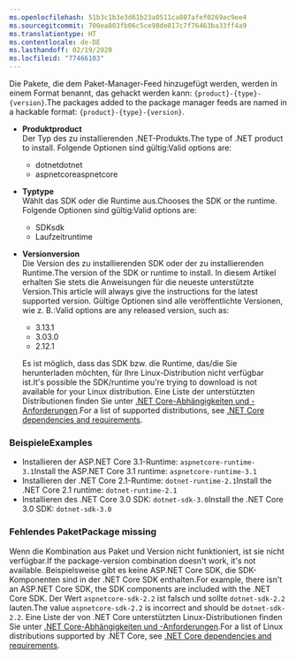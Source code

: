 ```yaml
---
ms.openlocfilehash: 51b3c1b3e3d61b23a0511ca807afef0269ac9ee4
ms.sourcegitcommit: 700ea803fb06c5ce98de017c7f76463ba33ff4a9
ms.translationtype: HT
ms.contentlocale: de-DE
ms.lasthandoff: 02/19/2020
ms.locfileid: "77466103"
---
```


<span data-ttu-id="e7055-101">Die Pakete, die dem Paket-Manager-Feed hinzugefügt werden, werden in einem Format benannt, das gehackt werden kann: `{product}-{type}-{version}`.</span><span class="sxs-lookup"><span data-stu-id="e7055-101">The packages added to the package manager feeds are named in a hackable format: `{product}-{type}-{version}`.</span></span>

- <span data-ttu-id="e7055-102">**Produkt**</span><span class="sxs-lookup"><span data-stu-id="e7055-102">**product**</span></span>\
<span data-ttu-id="e7055-103">Der Typ des zu installierenden .NET-Produkts.</span><span class="sxs-lookup"><span data-stu-id="e7055-103">The type of .NET product to install.</span></span> <span data-ttu-id="e7055-104">Folgende Optionen sind gültig:</span><span class="sxs-lookup"><span data-stu-id="e7055-104">Valid options are:</span></span>

  - <span data-ttu-id="e7055-105">dotnet</span><span class="sxs-lookup"><span data-stu-id="e7055-105">dotnet</span></span>
  - <span data-ttu-id="e7055-106">aspnetcore</span><span class="sxs-lookup"><span data-stu-id="e7055-106">aspnetcore</span></span>

- <span data-ttu-id="e7055-107">**Typ**</span><span class="sxs-lookup"><span data-stu-id="e7055-107">**type**</span></span>\
<span data-ttu-id="e7055-108">Wählt das SDK oder die Runtime aus.</span><span class="sxs-lookup"><span data-stu-id="e7055-108">Chooses the SDK or the runtime.</span></span> <span data-ttu-id="e7055-109">Folgende Optionen sind gültig:</span><span class="sxs-lookup"><span data-stu-id="e7055-109">Valid options are:</span></span>

  - <span data-ttu-id="e7055-110">SDK</span><span class="sxs-lookup"><span data-stu-id="e7055-110">sdk</span></span>
  - <span data-ttu-id="e7055-111">Laufzeit</span><span class="sxs-lookup"><span data-stu-id="e7055-111">runtime</span></span>

- <span data-ttu-id="e7055-112">**Version**</span><span class="sxs-lookup"><span data-stu-id="e7055-112">**version**</span></span>\
<span data-ttu-id="e7055-113">Die Version des zu installierenden SDK oder der zu installierenden Runtime.</span><span class="sxs-lookup"><span data-stu-id="e7055-113">The version of the SDK or runtime to install.</span></span> <span data-ttu-id="e7055-114">In diesem Artikel erhalten Sie stets die Anweisungen für die neueste unterstützte Version.</span><span class="sxs-lookup"><span data-stu-id="e7055-114">This article will always give the instructions for the latest supported version.</span></span> <span data-ttu-id="e7055-115">Gültige Optionen sind alle veröffentlichte Versionen, wie z. B.:</span><span class="sxs-lookup"><span data-stu-id="e7055-115">Valid options are any released version, such as:</span></span>

  - <span data-ttu-id="e7055-116">3.1</span><span class="sxs-lookup"><span data-stu-id="e7055-116">3.1</span></span>
  - <span data-ttu-id="e7055-117">3.0</span><span class="sxs-lookup"><span data-stu-id="e7055-117">3.0</span></span>
  - <span data-ttu-id="e7055-118">2.1</span><span class="sxs-lookup"><span data-stu-id="e7055-118">2.1</span></span>

  <span data-ttu-id="e7055-119">Es ist möglich, dass das SDK bzw. die Runtime, das/die Sie herunterladen möchten, für Ihre Linux-Distribution nicht verfügbar ist.</span><span class="sxs-lookup"><span data-stu-id="e7055-119">It's possible the SDK/runtime you're trying to download is not available for your Linux distribution.</span></span> <span data-ttu-id="e7055-120">Eine Liste der unterstützten Distributionen finden Sie unter [.NET Core-Abhängigkeiten und -Anforderungen](../dependencies.md?pivots=os-linux).</span><span class="sxs-lookup"><span data-stu-id="e7055-120">For a list of supported distributions, see [.NET Core dependencies and requirements](../dependencies.md?pivots=os-linux).</span></span>

### <a name="examples"></a><span data-ttu-id="e7055-121">Beispiele</span><span class="sxs-lookup"><span data-stu-id="e7055-121">Examples</span></span>

- <span data-ttu-id="e7055-122">Installieren der ASP.NET Core 3.1-Runtime: `aspnetcore-runtime-3.1`</span><span class="sxs-lookup"><span data-stu-id="e7055-122">Install the ASP.NET Core 3.1 runtime: `aspnetcore-runtime-3.1`</span></span>
- <span data-ttu-id="e7055-123">Installieren der .NET Core 2.1-Runtime: `dotnet-runtime-2.1`</span><span class="sxs-lookup"><span data-stu-id="e7055-123">Install the .NET Core 2.1 runtime: `dotnet-runtime-2.1`</span></span>
- <span data-ttu-id="e7055-124">Installieren des .NET Core 3.0 SDK: `dotnet-sdk-3.0`</span><span class="sxs-lookup"><span data-stu-id="e7055-124">Install the .NET Core 3.0 SDK: `dotnet-sdk-3.0`</span></span>

### <a name="package-missing"></a><span data-ttu-id="e7055-125">Fehlendes Paket</span><span class="sxs-lookup"><span data-stu-id="e7055-125">Package missing</span></span>

<span data-ttu-id="e7055-126">Wenn die Kombination aus Paket und Version nicht funktioniert, ist sie nicht verfügbar.</span><span class="sxs-lookup"><span data-stu-id="e7055-126">If the package-version combination doesn't work, it's not available.</span></span> <span data-ttu-id="e7055-127">Beispielsweise gibt es keine ASP.NET Core SDK, die SDK-Komponenten sind in der .NET Core SDK enthalten.</span><span class="sxs-lookup"><span data-stu-id="e7055-127">For example, there isn't an ASP.NET Core SDK, the SDK components are included with the .NET Core SDK.</span></span> <span data-ttu-id="e7055-128">Der Wert `aspnetcore-sdk-2.2` ist falsch und sollte `dotnet-sdk-2.2` lauten.</span><span class="sxs-lookup"><span data-stu-id="e7055-128">The value `aspnetcore-sdk-2.2` is incorrect and should be `dotnet-sdk-2.2`.</span></span> <span data-ttu-id="e7055-129">Eine Liste der von .NET Core unterstützten Linux-Distributionen finden Sie unter [.NET Core-Abhängigkeiten und -Anforderungen](../dependencies.md?pivots=os-linux).</span><span class="sxs-lookup"><span data-stu-id="e7055-129">For a list of Linux distributions supported by .NET Core, see [.NET Core dependencies and requirements](../dependencies.md?pivots=os-linux).</span></span>
